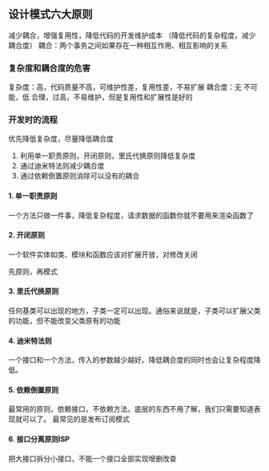 ## 设计模式六大原则
减少耦合，增强复用性，降低代码的开发维护成本
（降低代码的复杂程度，减少耦合度）
耦合：两个事务之间如果存在一种相互作用、相互影响的关系

### 复杂度和耦合度的危害
复杂度：高，代码质量不高，可维护性差，复用性差，不易扩展
耦合度：无  不可能，低 合理，过高，不易维护，但是复用性和扩展性是好的

### 开发时的流程
优先降低复杂度，尽量降低耦合度
1. 利用单一职责原则，开闭原则，里氏代换原则降低复杂度
2. 通过迪米特法则减少耦合度
3. 通过依赖倒置原则消除可以没有的耦合


#### 1. 单一职责原则
一个方法只做一件事，降低复杂程度，请求数据的函数你就不要用来渲染函数了

#### 2. 开闭原则
一个软件实体如类、模块和函数应该对扩展开放，对修改关闭

先原则，再模式

#### 3. 里氏代换原则
任何基类可以出现的地方，子类一定可以出现。通俗来说就是，子类可以扩展父类的功能，但不能改变父类原有的功能

#### 4. 迪米特法则
一个接口和一个方法，传入的参数越少越好。降低耦合度的同时也会让复杂程度降低。

#### 5. 依赖倒置原则
最常用的原则，依赖接口，不依赖方法，底层的东西不用了解，我们只需要知道表现就可以了。 最常见的是发布订阅模式

#### 6. 接口分离原则ISP
把大接口拆分小接口，不能一个接口全部实现增删改查
